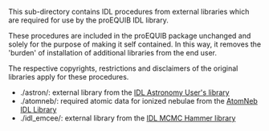 This sub-directory contains IDL procedures from external libraries which are required for use by the proEQUIB IDL library.

These procedures are included in the proEQUIB package unchanged and solely for the purpose of making it self contained. 
In this way, it removes the 'burden' of installation of additional libraries from the end user.

The respective copyrights, restrictions and disclaimers of the original libraries apply for these procedures.

* ./astron/: external library from the [IDL Astronomy User's library](http://idlastro.gsfc.nasa.gov/homepage.html)
* ./atomneb/: required atomic data for ionized nebulae from the [AtomNeb IDL Library](https://github.com/atomneb/AtomNeb-idl)
* ./idl_emcee/: external library from the [IDL MCMC Hammer library](https://github.com/mcfit/idl_emcee)
